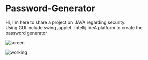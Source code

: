 # Password-Generator 
Hi, I'm here to share a project on JAVA regarding security.  
Using GUI include swing ,applet.
Intellij IdeA platform to create the password generator
  
  ![screen](https://github.com/Yuvi-ka26/Password-Generator/assets/134833341/1df9de50-d4c3-4e55-80df-02a838a29fa9)
  
 
 
 ![working](https://github.com/Yuvi-ka26/Password-Generator/assets/134833341/39c03a3f-b01b-48e6-9663-73b0367b24a4)
 
